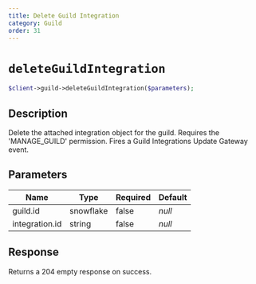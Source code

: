 ```yaml
---
title: Delete Guild Integration
category: Guild
order: 31
---
```


# `deleteGuildIntegration`

```php
$client->guild->deleteGuildIntegration($parameters);
```

## Description

Delete the attached integration object for the guild. Requires the &#039;MANAGE_GUILD&#039; permission.  Fires a Guild Integrations Update Gateway event.

## Parameters


Name | Type | Required | Default
--- | --- | --- | ---
guild.id | snowflake | false | *null*
integration.id | string | false | *null*

## Response

Returns a 204 empty response on success.

